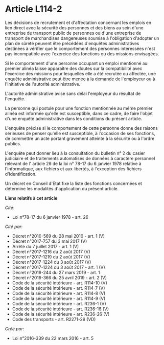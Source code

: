 # Article L114-2

Les décisions de recrutement et d'affectation concernant les emplois en lien direct avec la sécurité des personnes et des
biens au sein d'une entreprise de transport public de personnes ou d'une entreprise de transport de marchandises dangereuses
soumise à l'obligation d'adopter un plan de sûreté peuvent être précédées d'enquêtes administratives destinées à vérifier que
le comportement des personnes intéressées n'est pas incompatible avec l'exercice des fonctions ou des missions envisagées. 

Si le comportement d'une personne occupant un emploi mentionné au premier alinéa laisse apparaître des doutes sur la
compatibilité avec l'exercice des missions pour lesquelles elle a été recrutée ou affectée, une enquête administrative peut
être menée à la demande de l'employeur ou à l'initiative de l'autorité administrative. 

L'autorité administrative avise sans délai l'employeur du résultat de l'enquête. 

La personne qui postule pour une fonction mentionnée au même premier alinéa est informée qu'elle est susceptible, dans ce
cadre, de faire l'objet d'une enquête administrative dans les conditions du présent article. 

L'enquête précise si le comportement de cette personne donne des raisons sérieuses de penser qu'elle est susceptible, à
l'occasion de ses fonctions, de commettre un acte portant gravement atteinte à la sécurité ou à l'ordre publics. 

L'enquête peut donner lieu à la consultation du bulletin n° 2 du casier judiciaire et de traitements automatisés de données à
caractère personnel relevant de l' article 26 de la loi n° 78-17 du 6 janvier 1978 relative à l'informatique, aux fichiers et
aux libertés, à l'exception des fichiers d'identification. 

Un décret en Conseil d'Etat fixe la liste des fonctions concernées et détermine les modalités d'application du présent
article.

**Liens relatifs à cet article**

_Cite_:

  - Loi n°78-17 du 6 janvier 1978 - art. 26

_Cité par_:

  - Décret n°2010-569  du 28 mai 2010 - art. 1 (V)
  - Décret n°2017-757 du 3 mai 2017 (V)
  - Arrêté du 7 juillet 2017 - art. 1 (V)
  - Décret n°2017-1216 du 2 août 2017 (V)
  - Décret n°2017-1219 du 2 août 2017 (V)
  - Décret n°2017-1224 du 3 août 2017 (V)
  - Décret n°2017-1224 du 3 août 2017 - art. 1 (V)
  - Décret n°2019-244 du 27 mars 2019 - art. 1
  - Décret n°2019-366 du 25 avril 2019 - art. 2 (V)
  - Code de la sécurité intérieure - art. R114-10 (V)
  - Code de la sécurité intérieure - art. R114-7 (V)
  - Code de la sécurité intérieure - art. R114-8 (V)
  - Code de la sécurité intérieure - art. R114-9 (V)
  - Code de la sécurité intérieure - art. R236-1 (V)
  - Code de la sécurité intérieure - art. R236-16 (V)
  - Code de la sécurité intérieure - art. R236-26 (V)
  - Code des transports - art. R2271-29 (VD)

_Créé par_:

  - Loi n°2016-339 du 22 mars 2016 - art. 5
